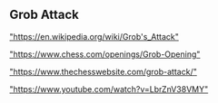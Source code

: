 <h2>Grob Attack</h2>
<p><a href="https://en.wikipedia.org/wiki/Grob's_Attack">"https://en.wikipedia.org/wiki/Grob's_Attack"</a></p>

<p><a href="https://www.chess.com/openings/Grob-Opening">"https://www.chess.com/openings/Grob-Opening"</a></p>

<p><a href="https://www.thechesswebsite.com/grob-attack/">"https://www.thechesswebsite.com/grob-attack/"</a></p>

<p><a href="https://www.youtube.com/watch?v=LbrZnV38VMY">"https://www.youtube.com/watch?v=LbrZnV38VMY"</a></p>

